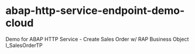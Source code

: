 # abap-http-service-endpoint-demo-cloud
Demo for ABAP HTTP Service - Create Sales Order w/ RAP Business Object I_SalesOrderTP
